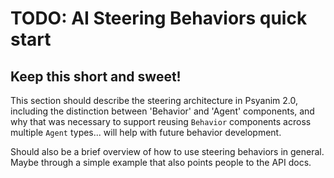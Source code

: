 # TODO: AI Steering Behaviors quick start

## Keep this short and sweet!

This section should describe the steering architecture in Psyanim 2.0, including the distinction between 'Behavior' and 'Agent' components, and why that was necessary to support reusing `Behavior` components across multiple `Agent` types... will help with future behavior development.

Should also be a brief overview of how to use steering behaviors in general.  Maybe through a simple example that also points people to the API docs.